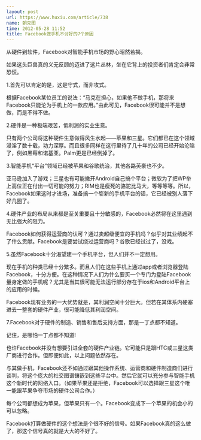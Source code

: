 ```yaml
---
layout: post
url: https://www.huxiu.com/article/738
name: 朝克图
time: 2012-05-28 11:52
title: Facebook做手机不讨好的7个原因
---
```

从硬件到软件，Facebook对智能手机市场的野心昭然若揭。

如果这头巨兽真的义无反顾的迈进了这片丛林，坐在它背上的投资者们肯定会非常恐慌。

1.首先可以肯定的是，这是守式，而非攻式。

根据Facebook某位员工的说法：“马克在担心，如果他不做手机，那将来Facebook只能沦为手机上的一款应用。”由此可见，Facebook很可能并不是想做，而是不得不做。

2.硬件是一种极端艰苦，低利润的实业生意。

只有两个公司将这种硬件生意做得风生水起——苹果和三星。它们都已在这个领域浸淫了数十载，功力深厚。而且很多同样在这行里待了几十年的公司已经开始沦陷了，例如黑莓和诺基亚。Palm更是已经倒掉了。

3.智能手机“平台”领域已经被苹果和谷歌统治，其他各路英豪也不少。

亚马逊加入了游戏；三星也有可能撇开Android自己搞个平台；微软为了把WP举上高位正在付出一切可能的努力；RIM也是瘦死的骆驼比马大，等等等等。所以，Facebook如果这时才进场，准备搞一个崭新的手机平台的话，它已经被别人落下好几圈了。

4.硬件产业的布局从来都是至关重要且十分敏感的，Facebook必然将在这里遇到无比强大的阻力。

Facebook如何获得运营商的认可？通过卖超级便宜的手机吗？似乎对其业绩起不了什么贡献。Facebook是要尝试绕过运营商吗？谷歌已经试过了，没戏。

5.虽然Facebook十分渴望建一个手机平台，但人们并不一定想用。

现在手机的种类已经十分繁多。而且人们在这些手机上通过app或者浏览器登陆Facebook，十分方便。在这种情况下人们为什么要买一个专门为登陆Facebook量身定做的手机呢？尤其是当其很可能无法运行部分存在于ios和Android平台上的应用的时候。

Facebook现有业务的一大优势就是，其利润空间十分巨大。但若在其体系内硬塞进去一整套的硬件产业，很可能降低其利润空间。

7.Facebook对于硬件的制造、销售和售后支持方面，那是一丁点都不知道。

记住，是哪怕一丁点都不知道!

也许Facebook并没有想要引进全套的硬件产业链。它可能只是跟HTC或三星这类厂商进行合作。但即便如此，以上问题依然存在。

与其做手机，Facebook还不如通过跟其他操作系统、运营商和硬件制造商们进行谈判，将这个庞大的社交图谱镶嵌到这些平台中。然后它就可以充分参与智能手机这个新时代的网络入口。（如果苹果还是拒绝，Facebook可以选择跟三星这个唯一能跟苹果争夺市场的硬件公司合作。）

每个公司都想成为苹果，但苹果只有一个。Facebook变成下一个苹果的机会小的可以忽略。

Facebook打算做硬件的这个想法是个很不好的信号。如果Facebook真的这么做了，那这个信号真的就是大大的不好了。

